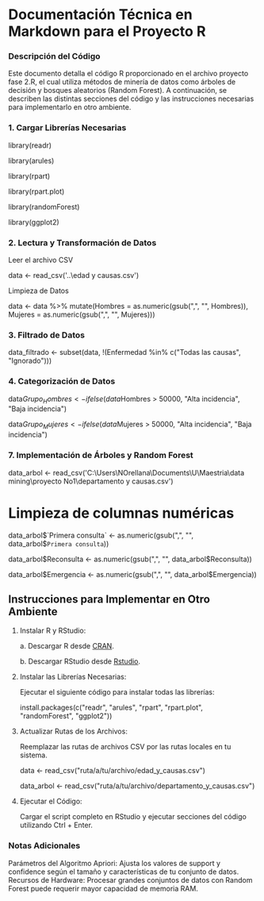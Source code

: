 # Documentación Técnica en Markdown para el Proyecto R
### Descripción del Código
Este documento detalla el código R proporcionado en el archivo proyecto fase 2.R, el cual utiliza métodos de minería de datos como árboles de decisión y bosques aleatorios (Random Forest). A continuación, se describen las distintas secciones del código y las instrucciones necesarias para implementarlo en otro ambiente.

### 1. Cargar Librerías Necesarias
library(readr) 

library(arules)

library(rpart)

library(rpart.plot)

library(randomForest)

library(ggplot2)

### 2. Lectura y Transformación de Datos
Leer el archivo CSV

data <- read_csv('..\\edad y causas.csv')

Limpieza de Datos

data <- data %>%
  mutate(Hombres = as.numeric(gsub(",", "", Hombres)),
         Mujeres = as.numeric(gsub(",", "", Mujeres)))

### 3. Filtrado de Datos

data_filtrado <- subset(data, !(Enfermedad %in% c("Todas las causas", "Ignorado")))

### 4. Categorización de Datos
data$Grupo_Hombres <- ifelse(data$Hombres > 50000, "Alta incidencia", "Baja incidencia")

data$Grupo_Mujeres <- ifelse(data$Mujeres > 50000, "Alta incidencia", "Baja incidencia")

### 7. Implementación de Árboles y Random Forest

data_arbol <- read_csv('C:\\Users\\NOrellana\\Documents\\U\\Maestria\\data mining\\proyecto No1\\departamento y causas.csv')

# Limpieza de columnas numéricas
data_arbol$`Primera consulta` <- as.numeric(gsub(",", "", data_arbol$`Primera consulta`))

data_arbol$Reconsulta <- as.numeric(gsub(",", "", data_arbol$Reconsulta))

data_arbol$Emergencia <- as.numeric(gsub(",", "", data_arbol$Emergencia))

## Instrucciones para Implementar en Otro Ambiente

1. Instalar R y RStudio:

    a. Descargar R desde [CRAN](https://cran.r-project.org/).
  
    b. Descargar RStudio desde [Rstudio](https://posit.co/).

2. Instalar las Librerías Necesarias:

    Ejecutar el siguiente código para instalar todas las librerías:

    install.packages(c("readr", "arules", "rpart", "rpart.plot", "randomForest", "ggplot2"))

3. Actualizar Rutas de los Archivos:

    Reemplazar las rutas de archivos CSV por las rutas locales en tu sistema.

   data <- read_csv("ruta/a/tu/archivo/edad_y_causas.csv")

   data_arbol <- read_csv("ruta/a/tu/archivo/departamento_y_causas.csv")

4. Ejecutar el Código:

    Cargar el script completo en RStudio y ejecutar secciones del código utilizando Ctrl + Enter.

### Notas Adicionales

Parámetros del Algoritmo Apriori:
Ajusta los valores de support y confidence según el tamaño y características de tu conjunto de datos.
Recursos de Hardware:
Procesar grandes conjuntos de datos con Random Forest puede requerir mayor capacidad de memoria RAM.
  
